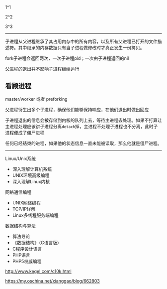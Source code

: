 
1^1

2^2

3^3




[^1]: http://www.cnblogs.com/lmule/archive/2010/08/18/1802774.html
[^2]: http://www.cnblogs.com/tiankong101/p/4229584.html
[^3]: http://www.cnblogs.com/ChunJian-YANG/p/5506209.html




---







子进程从父进程继承了其占用内存中的所有内容，以及所有父进程已打开的文件描述符。其中继承的内存数据只有当子进程做修改时才真正发生一份拷贝。

fork子进程会返回两次，一次子进程pid；一次由子进程返回的nil

父进程的退出并不影响子进程继续运行

## 看顾进程

master/worker 或者 preforking

父进程衍生出多个子进程，确保他们能够保持响应，在他们退出时做出回应

子进程退出的信息会被存储到内核的队列上去，等待主进程去处理。如果不打算让主进程处理应该讲子进程分离`detach`掉，主进程不处理子进程也不分离，此时子进程便成了僵尸进程

任何已经结束的进程，如果他的状态信息一直未能被读取，那么他就是僵尸进程。















---











Linux/Unix系统

- 深入理解计算机系统
- UNIX环境高级编程
- 深入理解Linux内核

网络通信编程

- UNIX网络编程
- TCP/IP详解
- Linux多线程服务端编程

数据结构与算法

- 算法导论
- 《数据结构》（C语言版）
- C程序设计语言
- PHP语言
- PHP5权威编程


http://www.kegel.com/c10k.html

https://my.oschina.net/xianggao/blog/662803
